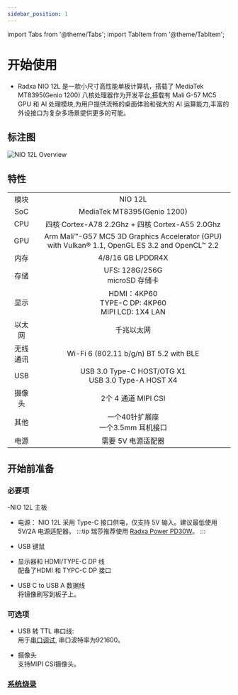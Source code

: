 ```yaml
---
sidebar_position: 1
---
```


import Tabs from '@theme/Tabs';
import TabItem from '@theme/TabItem';

# 开始使用

- Radxa NIO 12L 是一款小尺寸高性能单板计算机，搭载了 MediaTek MT8395(Genio 1200) 八核处理器作为开发平台,搭载有 Mali G-57 MC5 GPU 和 AI 处理模块,为用户提供流畅的桌面体验和强大的 AI 运算能力,丰富的外设接口为复杂多场景提供更多的可能。

## 标注图

![NIO 12L Overview](/img/nio/nio_12l/n12_overview.webp)

## 特性

<table>
    <tr>
        <td align="center" >模块</td>
        <td align="center">NIO 12L</td>
    </tr>
    <tr>
        <td align="center">SoC</td>
        <td colspan="2" align="center">MediaTek MT8395(Genio 1200)</td>
    </tr>
    <tr>
        <td align="center">CPU</td>
        <td colspan="2" align="center">四核 Cortex-A78 2.2Ghz + 四核 Cortex-A55 2.0Ghz </td>
    </tr>
    <tr>
        <td align="center">GPU</td>
        <td colspan="2" align="center">Arm Mali™-G57 MC5 3D Graphics Accelerator (GPU) with Vulkan® 1.1, OpenGL ES 3.2 and OpenCL™ 2.2</td>
    </tr>
    <tr>
        <td align="center">内存</td>
        <td colspan="2" align="center">4/8/16 GB LPDDR4X</td>
    </tr>
    <tr>
        <td align="center">存储</td>
        <td align="center">UFS: 128G/256G <br/>microSD 存储卡</td>
    </tr>
    <tr>
        <td align="center">显示</td>
        <td colspan="2" align="center">HDMI：4KP60<br/>TYPE-C DP: 4KP60<br/>MIPI LCD: 1X4 LAN</td>
    </tr>
    <tr>
        <td align="center">以太网</td>
        <td align="center">千兆以太网</td>
    </tr>
    <tr>
        <td align="center">无线通讯</td>
        <td align="center">Wi-Fi 6 (802.11 b/g/n) BT 5.2 with BLE</td>
    </tr>
    <tr>
        <td align="center">USB</td>
        <td colspan="2" align="center">USB 3.0 Type-C HOST/OTG X1 <br/> USB 3.0 Type-A HOST X4</td>
    </tr>
    <tr>
        <td align="center">摄像头</td>
        <td colspan="2" align="center">2个 4 通道 MIPI CSI</td>
    </tr>
    <tr>
        <td align="center">其他</td>
        <td colspan="2" align="center">一个40针扩展座<br/>一个3.5mm 耳机接口</td>
    </tr>
    <tr>
        <td align="center">电源</td>
        <td colspan="2" align="center">需要 5V 电源适配器</td>
    </tr>
</table>

## 开始前准备

### 必要项

-NIO 12L 主板

- 电源：
  NIO 12L 采用 Type-C 接口供电，仅支持 5V 输入。建议最低使用 5V/2A 电源适配器。
  :::tip
  瑞莎推荐使用 [Radxa Power PD30W](/accessories/pd_30w)。
  :::

- USB 键鼠

- 显示器和 HDMI/TYPE-C DP 线  
  配备了HDMI 和 TYPC-C DP 接口

- USB C to USB A 数据线  
  将镜像刷写到板子上。

### 可选项

- USB 转 TTL 串口线:  
  用于[串口调试](/general-tutorial/serial), 串口波特率为921600。

- 摄像头  
  支持MIPI CSI摄像头。

### [系统烧录](/nio/nio12l/system-flash)
